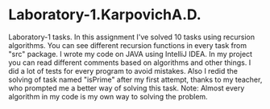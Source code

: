 # Laboratory-1.KarpovichA.D.
Laboratory-1 tasks.
In this assignment I've solved 10 tasks using recursion algorithms. You can see different recursion functions in every task from "src" package. 
I wrote my code on JAVA using IntelliJ IDEA. In my project you can read different comments based on algorithms and other things.
I did a lot of tests for every program to avoid mistakes. Also I redid the solving of task named "isPrime" after my first attempt, thanks to my teacher,
who prompted me a better way of solving this task.
Note: Almost every algorithm in my code is my own way to solving the problem. 

